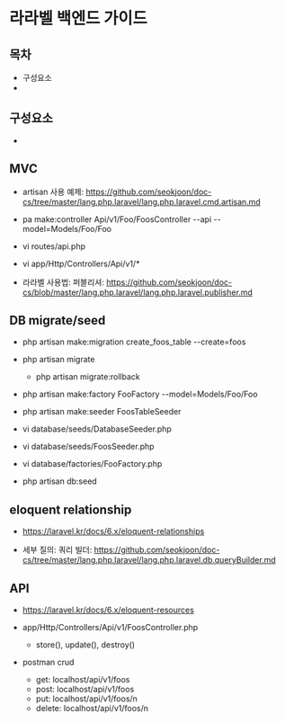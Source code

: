 # 라라벨 백엔드 가이드

## 목차
* 구성요소
* 


## 구성요소
* 



## MVC
* artisan 사용 예제: https://github.com/seokjoon/doc-cs/tree/master/lang.php.laravel/lang.php.laravel.cmd.artisan.md
 
* pa make:controller Api/v1/Foo/FoosController --api --model=Models/Foo/Foo
* vi routes/api.php
* vi app/Http/Controllers/Api/v1/*
* 라라벨 사용법: 퍼블리셔: https://github.com/seokjoon/doc-cs/blob/master/lang.php.laravel/lang.php.laravel.publisher.md


## DB migrate/seed
* php artisan make:migration create_foos_table --create=foos
* php artisan migrate
    * php artisan migrate:rollback
    
* php artisan make:factory FooFactory --model=Models/Foo/Foo
* php artisan make:seeder FoosTableSeeder
* vi database/seeds/DatabaseSeeder.php
* vi database/seeds/FoosSeeder.php
* vi database/factories/FooFactory.php
* php artisan db:seed


## eloquent relationship
* https://laravel.kr/docs/6.x/eloquent-relationships

* 세부 질의: 쿼리 빌더: https://github.com/seokjoon/doc-cs/tree/master/lang.php.laravel/lang.php.laravel.db.queryBuilder.md


## API

* https://laravel.kr/docs/6.x/eloquent-resources

* app/Http/Controllers/Api/v1/FoosController.php
    * store(), update(), destroy()
* postman crud
    * get: localhost/api/v1/foos
    * post: localhost/api/v1/foos
    * put: localhost/api/v1/foos/n
    * delete: localhost/api/v1/foos/n
